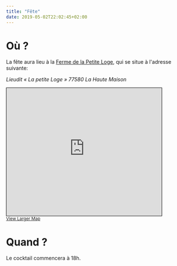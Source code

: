 ```yaml
---
title: "Fête"
date: 2019-05-02T22:02:45+02:00
---
```


# Où ?

La fête aura lieu à la [Ferme de la Petite Loge](http://fermedelapetiteloge.com/), qui se situe à l'adresse suivante:

_Lieudit « La petite Loge » 77580 La Haute Maison_

<iframe width="425" height="350" frameborder="0" scrolling="no" marginheight="0" marginwidth="0" src="https://www.openstreetmap.org/export/embed.html?bbox=2.9800415039062504%2C48.85443747869951%2C3.052139282226563%2C48.89767816912222&amp;layer=mapnik&amp;marker=48.87605989804333%2C3.016107799999986" style="border: 1px solid black"></iframe><br/><small><a href="https://www.openstreetmap.org/?mlat=48.8761&amp;mlon=3.0161#map=14/48.8761/3.0161">View Larger Map</a></small>

# Quand ?

Le cocktail commencera à 18h.
